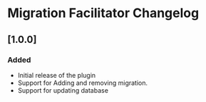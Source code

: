 <!-- Keep a Changelog guide -> https://keepachangelog.com -->

# Migration Facilitator Changelog

## [1.0.0]
### Added
- Initial release of the plugin
- Support for Adding and removing migration.
- Support for updating database